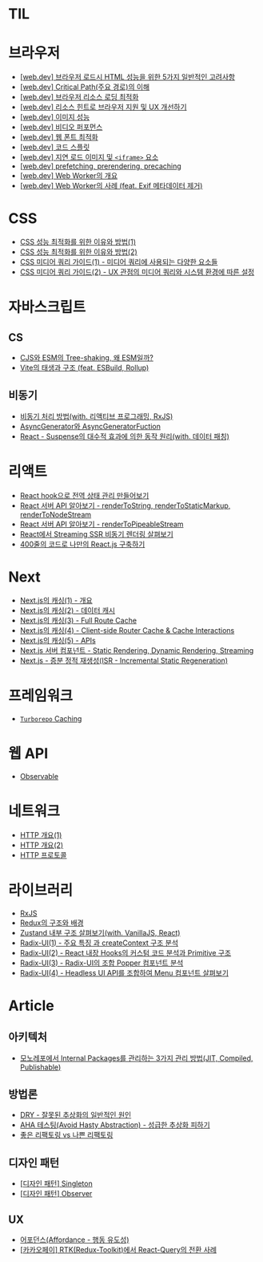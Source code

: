 # TIL

# 브라우저

- [[web.dev] 브라우저 로드시 HTML 성능을 위한 5가지 일반적인 고려사항](https://github.com/Tap-Kim/TIL/blob/main/2024/08/21_TIL.md)
- [[web.dev] Critical Path(주요 경로)의 이해](https://github.com/Tap-Kim/TIL/blob/main/2024/08/22_TIL.md)
- [[web.dev] 브라우저 리소스 로딩 최적화](https://github.com/Tap-Kim/TIL/blob/main/2024/08/23_TIL.md)
- [[web.dev] 리소스 힌트로 브라우저 지원 및 UX 개선하기](https://github.com/Tap-Kim/TIL/blob/main/2024/08/26_TIL.md)
- [[web.dev] 이미지 성능](https://github.com/Tap-Kim/TIL/blob/main/2024/08/27_TIL.md)
- [[web.dev] 비디오 퍼포먼스](https://github.com/Tap-Kim/TIL/blob/main/2024/08/28_TIL.md)
- [[web.dev] 웹 폰트 최적화](https://github.com/Tap-Kim/TIL/blob/main/2024/08/29_TIL.md)
- [[web.dev] 코드 스플릿](https://github.com/Tap-Kim/TIL/blob/main/2024/08/30_TIL.md)
- [[web.dev] 지연 로드 이미지 및 `<iframe>` 요소](https://github.com/Tap-Kim/TIL/blob/main/2024/09/03_TIL.md)
- [[web.dev] prefetching, prerendering, precaching](https://github.com/Tap-Kim/TIL/blob/main/2024/09/04_TIL.md)
- [[web.dev] Web Worker의 개요](https://github.com/Tap-Kim/TIL/blob/main/2024/09/05_TIL.md)
- [[web.dev] Web Worker의 사례 (feat. Exif 메타데이터 제거)](https://github.com/Tap-Kim/TIL/blob/main/2024/09/05_TIL.md)

# CSS

- [CSS 성능 최적화를 위한 이유와 방법(1)](https://github.com/Tap-Kim/TIL/blob/main/2024/09/10_TIL.md)
- [CSS 성능 최적화를 위한 이유와 방법(2)](https://github.com/Tap-Kim/TIL/blob/main/2024/09/11_TIL.md)
- [CSS 미디어 쿼리 가이드(1) - 미디어 쿼리에 사용되는 다양한 요소들](https://github.com/Tap-Kim/TIL/blob/main/2024/10/04_TIL.md)
- [CSS 미디어 쿼리 가이드(2) - UX 관점의 미디어 쿼리와 시스템 환경에 따른 설정](https://github.com/Tap-Kim/TIL/blob/main/2024/10/07_TIL.md)

# 자바스크립트

## CS

- [CJS와 ESM의 Tree-shaking, 왜 ESM일까?](https://github.com/Tap-Kim/TIL/blob/main/2024/10/17_TIL.md)
- [Vite의 태생과 구조 (feat. ESBuild, Rollup)](https://github.com/Tap-Kim/TIL/blob/main/2024/10/18_TIL.md)

## 비동기

- [비동기 처리 방법(with. 리액티브 프로그래밍, RxJS)](https://github.com/Tap-Kim/TIL/blob/main/2024/08/05_TIL.md)
- [AsyncGenerator와 AsyncGeneratorFuction](https://github.com/Tap-Kim/TIL/blob/main/2024/08/06_TIL.md#asyncgenerator%EC%99%80-asyncgeneratorfuction)
- [React - Suspense의 대수적 효과에 의한 동작 원리(with. 데이터 패칭)](https://github.com/Tap-Kim/TIL/blob/main/2024/08/07_TIL.md)

# 리액트

- [React hook으로 전역 상태 관리 만들어보기](https://github.com/Tap-Kim/TIL/blob/main/2024/08/09_TIL.md)
- [React 서버 API 알아보기 - renderToString, renderToStaticMarkup, renderToNodeStream](https://github.com/Tap-Kim/TIL/blob/main/2024/08/14_TIL.md)
- [React 서버 API 알아보기 - renderToPipeableStream](https://github.com/Tap-Kim/TIL/blob/main/2024/08/16_TIL.md)
- [React에서 Streaming SSR 비동기 렌더링 살펴보기](https://github.com/Tap-Kim/TIL/blob/main/2024/08/19_TIL.md)
- [400줄의 코드로 나만의 React.js 구축하기](https://github.com/Tap-Kim/TIL/blob/main/2024/10/08_TIL.md)

# Next

- [Next.js의 캐싱(1) - 개요](https://github.com/Tap-Kim/TIL/blob/main/2024/09/23_TIL.md)
- [Next.js의 캐싱(2) - 데이터 캐시](https://github.com/Tap-Kim/TIL/blob/main/2024/09/24_TIL.md)
- [Next.js의 캐싱(3) - Full Route Cache](https://github.com/Tap-Kim/TIL/blob/main/2024/09/25_TIL.md)
- [Next.js의 캐싱(4) - Client-side Router Cache & Cache Interactions](https://github.com/Tap-Kim/TIL/blob/main/2024/09/26_TIL.md)
- [Next.js의 캐싱(5) - APIs](https://github.com/Tap-Kim/TIL/blob/main/2024/09/27_TIL.md)
- [Next.js 서버 컴포넌트 - Static Rendering, Dynamic Rendering, Streaming](https://github.com/Tap-Kim/TIL/blob/main/2024/09/30_TIL.md)
- [Next.js - 증분 정적 재생성(ISR - Incremental Static Regeneration)](https://github.com/Tap-Kim/TIL/blob/main/2024/10/01_TIL.md)

# 프레임워크

- [`Turborepo` Caching](https://github.com/Tap-Kim/TIL/blob/main/2024/09/09_TIL.md)

# 웹 API

- [Observable](https://github.com/Tap-Kim/TIL/blob/main/2024/08/05_TIL.md#observable)

# 네트워크

- [HTTP 개요(1)](https://github.com/Tap-Kim/TIL/blob/main/2024/09/13_TIL.md)
- [HTTP 개요(2)](https://github.com/Tap-Kim/TIL/blob/main/2024/09/19_TIL.md)
- [HTTP 프로토콜](https://github.com/Tap-Kim/TIL/blob/main/2024/09/20_TIL.md)

# 라이브러리

- [RxJS](https://github.com/Tap-Kim/TIL/blob/main/2024/08/05_TIL.md#rxjs)
- [Redux의 구조와 배경](https://github.com/Tap-Kim/TIL/blob/main/2024/08/08_TIL.md)
- [Zustand 내부 구조 살펴보기(with. VanillaJS, React)](https://github.com/Tap-Kim/TIL/blob/main/2024/08/12_TIL.md)
- [Radix-UI(1) - 주요 특징 과 createContext 구조 분석](https://github.com/Tap-Kim/TIL/blob/main/2024/10/22_TIL.md)
- [Radix-UI(2) - React 내장 Hooks의 커스텀 코드 분석과 Primitive 구조](https://github.com/Tap-Kim/TIL/blob/main/2024/10/23_TIL.md)
- [Radix-UI(3) - Radix-UI의 조합 Popper 컴포넌트 분석](https://github.com/Tap-Kim/TIL/blob/main/2024/10/24_TIL.md)
- [Radix-UI(4) - Headless UI API를 조합하여 Menu 컴포넌트 살펴보기](https://github.com/Tap-Kim/TIL/blob/main/2024/10/25_TIL.md)

# Article

## 아키텍처

- [모노레포에서 Internal Packages를 관리하는 3가지 관리 방법(JIT, Compiled, Publishable)](https://github.com/Tap-Kim/TIL/blob/main/2024/08/20_TIL.md)

## 방법론

- [DRY - 잘못된 추상화의 일반적인 원인](https://github.com/Tap-Kim/TIL/blob/main/2024/08/02_TIL.md#dry---%EC%9E%98%EB%AA%BB%EB%90%9C-%EC%B6%94%EC%83%81%ED%99%94%EC%9D%98-%EC%9D%BC%EB%B0%98%EC%A0%81%EC%9D%B8-%EC%9B%90%EC%9D%B8)
- [AHA 테스팅(Avoid Hasty Abstraction) - 성급한 추상화 피하기](https://github.com/Tap-Kim/TIL/blob/main/2024/08/13_TIL.md)
- [좋은 리팩토링 vs 나쁜 리팩토링](https://github.com/Tap-Kim/TIL/blob/main/2024/09/02_TIL.md)

## 디자인 패턴

- [[디자인 패턴] Singleton](https://github.com/Tap-Kim/TIL/blob/main/2024/10/28_TIL.md)
- [[디자인 패턴] Observer](https://github.com/Tap-Kim/TIL/blob/main/2024/10/29_TIL.md)

## UX

- [어포던스(Affordance - 행동 유도성)](https://github.com/Tap-Kim/TIL/blob/main/2024/08/02_TIL.md#%EC%96%B4%ED%8F%AC%EB%8D%98%EC%8A%A4affordance---%ED%96%89%EB%8F%99-%EC%9C%A0%EB%8F%84%EC%84%B1)
- [[카카오페이] RTK(Redux-Toolkit)에서 React-Query의 전환 사례](https://github.com/Tap-Kim/TIL/blob/main/2024/10/21_TIL.md)

<!-- 1. 어떤 문제가 있었는지
2. 내가 시도해본 것들
3. 어떻게 해결했는지
4. 무엇을 새롭게 알았는지 -->
